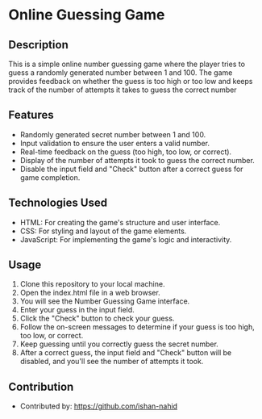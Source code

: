 # Online Guessing Game

## Description

This is a simple online number guessing game where the player tries to guess a randomly generated number between 1 and 100. The game provides feedback on whether the guess is too high or too low and keeps track of the number of attempts it takes to guess the correct number

## Features

- Randomly generated secret number between 1 and 100.
- Input validation to ensure the user enters a valid number.
- Real-time feedback on the guess (too high, too low, or correct).
- Display of the number of attempts it took to guess the correct number.
- Disable the input field and "Check" button after a correct guess for game completion.

## Technologies Used

- HTML: For creating the game's structure and user interface.
- CSS: For styling and layout of the game elements.
- JavaScript: For implementing the game's logic and interactivity.

## Usage

1. Clone this repository to your local machine.
2. Open the index.html file in a web browser.
3. You will see the Number Guessing Game interface.
4. Enter your guess in the input field.
5. Click the "Check" button to check your guess.
6. Follow the on-screen messages to determine if your guess is too high, too low, or correct.
7. Keep guessing until you correctly guess the secret number.
8. After a correct guess, the input field and "Check" button will be disabled, and you'll see the number of attempts it took.

## Contribution

- Contributed by: https://github.com/ishan-nahid